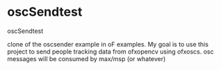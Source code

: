 oscSendtest
===========

oscSendtest

clone of the oscsender example in oF examples.  My goal is to use this project to send people tracking data from
ofxopencv using ofxoscs.  osc messages will be consumed by max/msp (or whatever)
